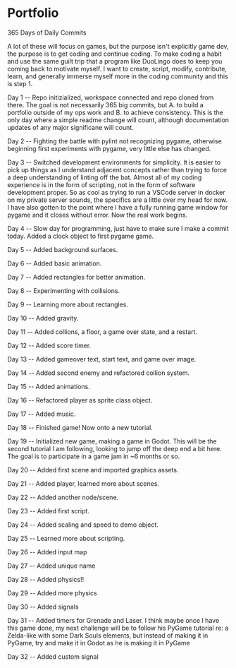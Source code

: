 # Portfolio

365 Days of Daily Commits

A lot of these will focus on games, but the purpose isn't explicitly game dev, the purpose is to get coding and continue coding. To make coding a habit and use the same guilt trip that a program like DuoLingo does to keep you coming back to motivate myself. I want to create, script, modify, contribute, learn, and generally immerse myself more in the coding community and this is step 1.


Day 1 -- Repo initizialized, workspace connected and repo cloned from there. The goal is not necessarily 365 big commits, but A. to build a portfolio outside of my ops work and B. to achieve consistency. This is the only day where a simple readme change will count, although documentation updates of any major significane will count.

Day 2 -- Fighting the battle with pylint not recognizing pygame, otherwise beginning first experiments with pygame, very little else has changed.

Day 3 -- Switched development environments for simplicity. It is easier to pick up things as I understand adjacent concepts rather than trying to force a deep understanding of linting off the bat. Almost all of my coding experience is in the form of scripting, not in the form of software development proper. So as cool as trying to run a VSCode server in docker on my private server sounds, the specifics are a little over my head for now. I have also gotten to the point where I have a fully running game window for pygame and it closes without error. Now the real work begins.

Day 4 -- Slow day for programming, just have to make sure I make a commit today. Added a clock object to first pygame game. 

Day 5 -- Added background surfaces.

Day 6 -- Added basic animation.

Day 7 -- Added rectangles for better animation.

Day 8 -- Experimenting with collisions.

Day 9 -- Learning more about rectangles.

Day 10 -- Added gravity.

Day 11 -- Added collions, a floor, a game over state, and a restart.

Day 12 -- Added score timer.

Day 13 --  Added gameover text, start text, and game over image.

Day 14 --  Added second enemy and refactored collion system.

Day 15 -- Added animations.

Day 16 -- Refactored player as sprite class object.

Day 17 -- Added music.

Day 18 -- Finished game! Now onto a new tutorial.

Day 19 -- Initialized new game, making a game in Godot. This will be the second tutorial I am following, looking to jump off the deep end a bit here. The goal is to participate in a game jam in ~6 months or so.

Day 20 -- Added first scene and imported graphics assets.

Day 21 -- Added player, learned more about scenes.

Day 22 -- Added another node/scene.

Day 23 -- Added first script.

Day 24 -- Added scaling and speed to demo object.

Day 25 -- Learned more about scripting.

Day 26 -- Added input map

Day 27 -- Added unique name

Day 28 -- Added physics!!

Day 29 -- Added more physics

Day 30 -- Added signals

Day 31 -- Added timers for Grenade and Laser. I think maybe once I have this game done, my next challenge will be to follow his PyGame tutorial re: a Zelda-like with some Dark Souls elements, but instead of making it in PyGame, try and make it in Godot as he is making it in PyGame

Day 32 -- Added custom signal